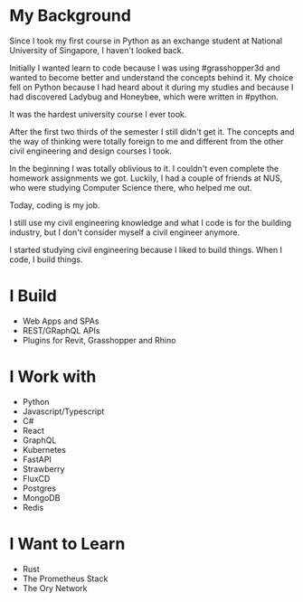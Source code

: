 # My Background
Since I took my first course in Python as an exchange student at National University of Singapore, I haven't looked back.

Initially I wanted learn to code because I was using #grasshopper3d and wanted to become better and understand the concepts behind it.
My choice fell on Python because I had heard about it during my studies and because I had discovered Ladybug and Honeybee, which were written in #python.

It was the hardest university course I ever took.

After the first two thirds of the semester I still didn't get it.
The concepts and the way of thinking were totally foreign to me and different from the other civil engineering and design courses I took.

In the beginning I was totally oblivious to it. I couldn't even complete the homework assignments we got.
Luckily, I had a couple of friends at NUS, who were studying Computer Science there, who helped me out.

Today, coding is my job.

I still use my civil engineering knowledge and what I code is for the building industry, but I don't consider myself a civil engineer anymore.

I started studying civil engineering because I liked to build things. 
When I code, I build things.

# I Build
- Web Apps and SPAs
- REST/GRaphQL APIs
- Plugins for Revit, Grasshopper and Rhino

# I Work with
- Python
- Javascript/Typescript
- C#
- React
- GraphQL
- Kubernetes
- FastAPI
- Strawberry
- FluxCD
- Postgres
- MongoDB
- Redis

# I Want to Learn
- Rust
- The Prometheus Stack
- The Ory Network
